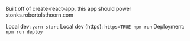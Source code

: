 Built off of create-react-app, this app should power stonks.robertolsthoorn.com

Local dev: `yarn start`
Local dev (https): `https=TRUE npm run`
Deployment: `npm run deploy`
